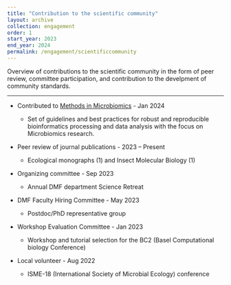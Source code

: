 ```yaml
---
title: "Contribution to the scientific community"
layout: archive
collection: engagement
order: 1
start_year: 2023
end_year: 2024
permalink: /engagement/scientificcommunity
---
```


Overview of contributions to the scientific community in the form of peer review, committee participation, and contribution to the develpment of community standards.

---

* Contributed to [Methods in Microbiomics](https://methods-in-microbiomics.readthedocs.io/en/latest/comparative_genomics/SNVs_metagenomics.html) - Jan 2024
  * Set of guidelines and best practices for robust and reproducible bioinformatics processing and data analysis with the focus on Microbiomics research.

* Peer review of journal publications - 2023 – Present
  * Ecological monographs (1) and Insect Molecular Biology (1)

* Organizing committee - Sep 2023
  * Annual DMF department Science Retreat

* DMF Faculty Hiring Committee - May 2023
  * Postdoc/PhD representative group

* Workshop Evaluation Committee - Jan 2023
  * Workshop and tutorial selection for the BC2 (Basel Computational biology Conference)

* Local volunteer - Aug 2022
  * ISME-18 (International Society of Microbial Ecology) conference
